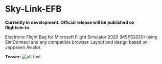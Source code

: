 # Sky-Link-EFB
**Currently in development. Official release will be published on flightsim.to**

Electronic Flight Bag for Microsoft Flight Simulator 2020 (MSFS2020) using SimConnect and any compatible browser. Layout and design based on Jeppesen Aviator.

**Teaser:**
![alt text](https://github.com/sebastiankrll/Sky-Link-EFB/docs/dashboard.png?raw=true)